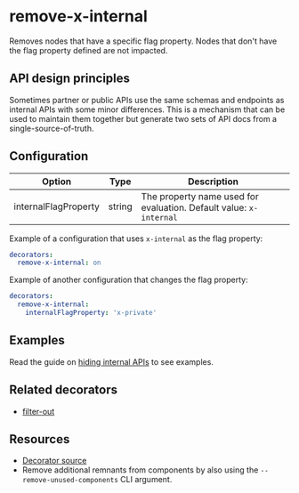 # remove-x-internal

Removes nodes that have a specific flag property.
Nodes that don't have the flag property defined are not impacted.

## API design principles

Sometimes partner or public APIs use the same schemas and endpoints as internal APIs with some minor differences.
This is a mechanism that can be used to maintain them together but generate two sets of API docs from a single-source-of-truth.

## Configuration

|Option|Type|Description|
|---|---|---|
|internalFlagProperty|string|The property name used for evaluation. Default value: `x-internal`|

Example of a configuration that uses `x-internal` as the flag property:

```yaml
decorators:
  remove-x-internal: on
```

Example of another configuration that changes the flag property:

```yaml
decorators:
  remove-x-internal:
    internalFlagProperty: 'x-private'
```

## Examples

Read the guide on [hiding internal APIs](../guides/hide-apis.md) to see examples.

## Related decorators

- [filter-out](./filter-out.md)

## Resources

- [Decorator source](https://github.com/Redocly/redocly-cli/blob/master/packages/core/src/decorators/common/remove-x-internal.ts)
- Remove additional remnants from components by also using the `--remove-unused-components` CLI argument.
